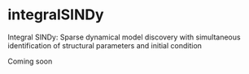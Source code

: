 # integralSINDy
Integral SINDy: Sparse dynamical model discovery with simultaneous identification of structural parameters and initial condition

Coming soon
